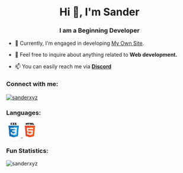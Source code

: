 <h1 align="center">Hi 👋, I'm Sander</h1>
<h3 align="center">I am a Beginning Developer</h3>


- 🔭 Currently, I'm engaged in developing [My Own Site](https://sanderxyz.nl/).

- 💬 Feel free to inquire about anything related to **Web development.**

- 📫 You can easily reach me via **[Discord](https://discord.com/users/556766560170016769)**

<h3 align="left">Connect with me:</h3>
<p align="left">
<a href="https://discord.com/users/556766560170016769" target="_blank"><img align="center" src="https://raw.githubusercontent.com/rahuldkjain/github-profile-readme-generator/master/src/images/icons/Social/discord.svg" alt="sanderxyz" height="30" width="40" /></a>
</p>

<h3 align="left">Languages:</h3>
<a href="https://raw.githubusercontent.com/devicons/devicon/master/icons/css3/css3-original-wordmark.svg" target="_blank" rel="noreferrer"> <img src="https://raw.githubusercontent.com/devicons/devicon/master/icons/css3/css3-original-wordmark.svg" alt="css3" width="40" height="40"/> </a>
<a href="https://raw.githubusercontent.com/devicons/devicon/master/icons/html5/html5-original-wordmark.svg" target="_blank" rel="noreferrer"> <img src="https://raw.githubusercontent.com/devicons/devicon/master/icons/html5/html5-original-wordmark.svg" alt="html5" width="40" height="40"/> </a>

<h3 align="left">Fun Statistics:</h3>
<p><img align="left" src="https://github-readme-stats.vercel.app/api/top-langs?username=sanderxyz&show_icons=true&theme=dark&locale=en&layout=compact" alt="sanderxyz" /></p>
